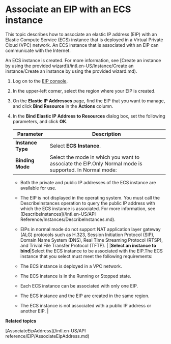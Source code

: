 # Associate an EIP with an ECS instance

This topic describes how to associate an elastic IP address \(EIP\) with an Elastic Compute Service \(ECS\) instance that is deployed in a Virtual Private Cloud \(VPC\) network. An ECS instance that is associated with an EIP can communicate with the Internet.

An ECS instance is created. For more information, see [Create an instance by using the provided wizard](/intl.en-US/Instance/Create an instance/Create an instance by using the provided wizard.md).

1.  Log on to the [EIP console](https://vpc.console.aliyun.com/eip).

2.  In the upper-left corner, select the region where your EIP is created.

3.  On the **Elastic IP Addresses** page, find the EIP that you want to manage, and click **Bind Resource** in the **Actions** column.

4.  In the **Bind Elastic IP Address to Resources** dialog box, set the following parameters, and click **OK**.

    |Parameter|Description|
    |---------|-----------|
    |**Instance Type**|Select **ECS Instance**.|
    |**Binding Mode**|Select the mode in which you want to associate the EIP.Only Normal mode is supported. In Normal mode:

    -   Both the private and public IP addresses of the ECS instance are available for use.
    -   The EIP is not displayed in the operating system. You must call the DescribeInstances operation to query the public IP address with which the ECS instance is associated. For more information, see [DescribeInstances](/intl.en-US/API Reference/Instances/DescribeInstances.md).
    -   EIPs in normal mode do not support NAT application layer gateway \(ALG\) protocols such as H.323, Session Initiation Protocol \(SIP\), Domain Name System \(DNS\), Real Time Streaming Protocol \(RTSP\), and Trivial File Transfer Protocol \(TFTP\). |
    |**Select an instance to bind**|Select the ECS instance to be associated with the EIP.The ECS instance that you select must meet the following requirements:

    -   The ECS instance is deployed in a VPC network.
    -   The ECS instance is in the Running or Stopped state.
    -   Each ECS instance can be associated with only one EIP.
    -   The ECS instance and the EIP are created in the same region.
    -   The ECS instance is not associated with a public IP address or another EIP. |


**Related topics**  


[AssociateEipAddress](/intl.en-US/API reference/EIP/AssociateEipAddress.md)

